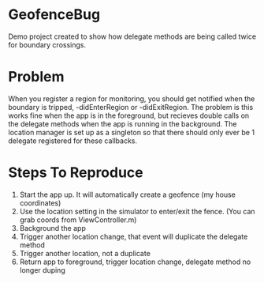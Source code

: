 GeofenceBug
===========

Demo project created to show how delegate methods are being called twice for boundary crossings.

Problem
=======

When you register a region for monitoring, you should get notified when the boundary is tripped, -didEnterRegion or -didExitRegion.
The problem is this works fine when the app is in the foreground, but recieves double calls on the delegate methods when the app is running in the background.
The location manager is set up as a singleton so that there should only ever be 1 delegate registered for these callbacks.

Steps To Reproduce
==================

1. Start the app up. It will automatically create a geofence (my house coordinates)
2. Use the location setting in the simulator to enter/exit the fence. (You can grab coords from ViewController.m)
3. Background the app
4. Trigger another location change, that event will duplicate the delegate method
5. Trigger another location, not a duplicate
6. Return app to foreground, trigger location change, delegate method no longer duping